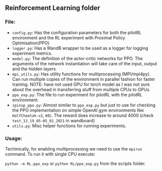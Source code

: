 ## Reinforcement Learning folder

### File:
* `config.py`: Has the configuration parameters for both the pilotRL environment and the RL experiment with Proximal Policy Optimisation(PPO)
* `logger.py`: Has a WandB wrapper to be used as a logger for logging experiment metrics.
* `model.py`: The definition of the actor-critic networks for PPO. The arguments of the network instantiation will take care of the input, output and the hidden layers.
* `mpi_utils.py`: Has utility functions for multiprocessing (MPI/mpi4py). Can run multiple copies of the environment in parallel fashion for faster training. NOTE: have not used GPU for torch model as I was not sure about the overhead in transferring stuff from multiple CPUs to GPUs.
* `ppo_exp.py`: The file to run experiment for pilotRL with the pilotRL environment.
* `spinup_ppo.py`: Almost similar to `ppo_exp.py` but just to use for checking the PPO implementation on simple OpenAI gym environments like `HalfCheetah-v2`, etc. The reward does increase to around 4000 (check `test_13_19_05-05_01_2021` in wandboard)
* `utils.py`: Misc helper functions for running experiments.

### Usage:
Techinically, for enabling multiprocessing we need to use the `mpirun` command. To run it with single CPU execute:

`python -m RL.ppo_exp` or `python RL/ppo_exp.py` from the scripts folder.
